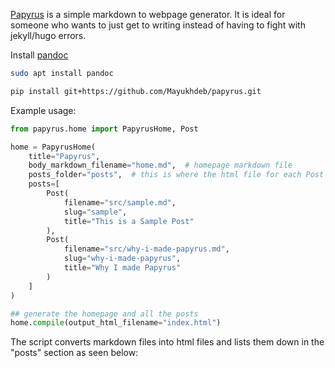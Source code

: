 [Papyrus](https://github.com/Mayukhdeb/papyrus) is a simple markdown to webpage generator. It is ideal for someone who wants to just get to writing instead of having to fight with jekyll/hugo errors.

Install [pandoc](https://pandoc.org/installing.html)
```bash
sudo apt install pandoc
```

```bash
pip install git+https://github.com/Mayukhdeb/papyrus.git
```

Example usage:

```python
from papyrus.home import PapyrusHome, Post

home = PapyrusHome(
    title="Papyrus",
    body_markdown_filename="home.md",  # homepage markdown file
    posts_folder="posts",  # this is where the html file for each Post gets saved
    posts=[
        Post(
            filename="src/sample.md",
            slug="sample",
            title="This is a Sample Post"
        ),
        Post(
            filename="src/why-i-made-papyrus.md",
            slug="why-i-made-papyrus",
            title="Why I made Papyrus"
        )
    ]
)

## generate the homepage and all the posts
home.compile(output_html_filename="index.html")
```

The script converts markdown files into html files and lists them down in the "posts" section as seen below:
